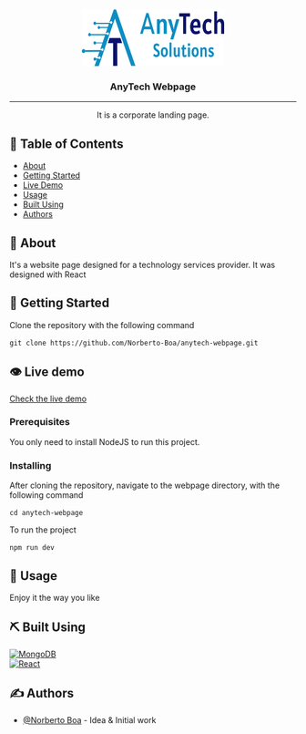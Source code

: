 <p align="center">
  <a href="" rel="noopener">
 <img width=250px height=100px src="./src/assets/AnyTech.png" alt="Project logo">
 </a>
</p>

<h3 align="center">AnyTech Webpage</h3>

---

<p align="center"> It is a corporate landing page.
    <br> 
</p>

## 📝 Table of Contents

- [About](#about)
- [Getting Started](#getting_started)
- [Live Demo](#live_demo)
- [Usage](#usage)
- [Built Using](#built_using)
- [Authors](#authors)

## 🧐 About <a name = "about"></a>

It's a website page designed for a technology services provider. It was designed with React

## 🏁 Getting Started <a name = "getting_started"></a>
Clone the repository with the following command
```
git clone https://github.com/Norberto-Boa/anytech-webpage.git
```

## 👁 Live demo <a name="live_demo"></a>

[Check the live demo](https://officialweb.vercel.app/)

### Prerequisites
You only need to install NodeJS to run this project.


### Installing

After cloning the repository, navigate to the webpage directory, with the following command

```
cd anytech-webpage
```

To run the project

```
npm run dev
```


## 🎈 Usage <a name="usage"></a>

Enjoy it the way you like


## ⛏️ Built Using <a name = "built_using"></a>

[![MongoDB](https://skillicons.dev/icons?i=vite)](https://vitejs.dev/) <br>
[![React](https://skillicons.dev/icons?i=react)](https://expressjs.com/)


## ✍️ Authors <a name = "authors"></a>

- [@Norberto Boa](https://github.com/Norberto-Boa) - Idea & Initial work

